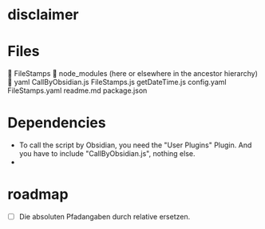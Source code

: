 # disclaimer

# Files

📁 FileStamps
    📁 node_modules (here or elsewhere in the ancestor hierarchy)
        📁 yaml
    CallByObsidian.js
    FileStamps.js
    getDateTime.js
    config.yaml
    FileStamps.yaml
    readme.md
    package.json

# Dependencies

- To call the script by Obsidian, you need the "User Plugins" Plugin. And you have to include "CallByObsidian.js", nothing else.
- 

# roadmap

- [ ] Die absoluten Pfadangaben durch relative ersetzen.